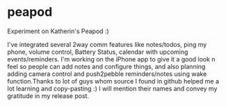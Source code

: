 peapod
======

Experiment on Katherin's Peapod :)

I've integrated several 2way comm features like notes/todos, ping my phone, volume control, Battery Status,
calendar with upcoming events/reminders. I'm working on the iPhone app to give it a good look n feel so
people can add notes and configure things, and also planning adding camera control and push2pebble reminders/notes
using wake function.Thanks to lot of guys whom source I found in github helped me a lot learning and copy-pasting :)
I will mention their names and convey my gratitude in my release post.
